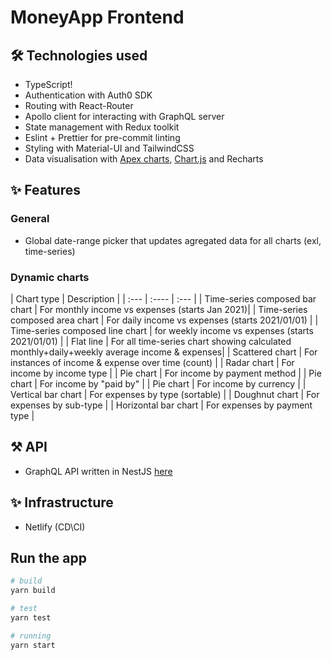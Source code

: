 # MoneyApp Frontend

## 🛠️ Technologies used

- TypeScript!
- Authentication with Auth0 SDK
- Routing with React-Router
- Apollo client for interacting with GraphQL server
- State management with Redux toolkit
- Eslint + Prettier for  pre-commit linting
- Styling with Material-UI and TailwindCSS
- Data visualisation with [Apex charts](https://apexcharts.com/docs/react-charts/), [Chart.js](https://react-chartjs-2.netlify.app/examples) and Recharts

## ✨ Features
### General
- Global date-range picker that updates agregated data for all charts (exl, time-series)

### Dynamic charts
| Chart type | Description |
| :--- | :---- | :--- |
| Time-series composed bar chart | For monthly income vs expenses (starts Jan 2021)|
| Time-series composed area chart   | For daily income vs expenses (starts 2021/01/01) |
| Time-series composed line chart  | for weekly income vs expenses (starts 2021/01/01) |
| Flat line | For all time-series chart showing calculated monthly+daily+weekly average income & expenses|
| Scattered chart | For instances of income & expense over time (count) |
| Radar chart | For income by income type |
| Pie chart | For income by payment method |
| Pie chart | For income by "paid by" |
| Pie chart | For income by currency |
| Vertical bar chart | For expenses by type (sortable) |
| Doughnut chart | For expenses by sub-type |
| Horizontal bar chart | For expenses by payment type |

## ⚒️ API
- GraphQL API written in NestJS [here](https://github.com/Mingyang-Li/moneyapp-api)

## ✨ Infrastructure
- Netlify (CD\CI)

## Run the app
```bash
# build
yarn build

# test
yarn test

# running
yarn start
```
